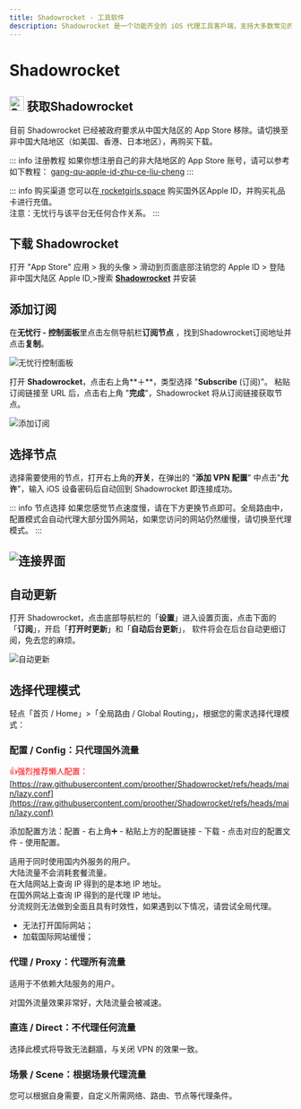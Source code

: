 ```yaml
---
title: Shadowrocket - 工具软件
description: Shadowrocket 是一个功能齐全的 iOS 代理工具客戶端，支持大多数常见的连接协议。
---
```


# Shadowrocket

## <img src="https://1663121531-files.gitbook.io/~/files/v0/b/gitbook-x-prod.appspot.com/o/spaces%2FtaiByLw8cj0IZKJTlaiM%2Fuploads%2F7AV6HDd5wUpQFm7nVO7V%2Fshadowrocket.png?alt=media&token=58bba0e8-de97-475b-a246-eb714651dfb4" width="26" height="26" alt="Shadowrocket图标"> 获取Shadowrocket

目前 Shadowrocket 已经被政府要求从中国大陆区的 App Store 移除。请切换至非中国大陆地区（如美国、香港、日本地区），再购买下载。

::: info 注册教程
如果你想注册自己的非大陆地区的 App Store 账号，请可以参考如下教程： [gang-qu-apple-id-zhu-ce-liu-cheng](../ding-yue-jie-dian/gang-qu-apple-id-zhu-ce-liu-cheng "mention")
:::

::: info 购买渠道
您可以在[ rocketgirls.space](https://www.rocketgirls.space/) 购买国外区Apple ID，并购买礼品卡进行充值。\
注意：无忧行与该平台无任何合作关系。
:::

## 下载 Shadowrocket

打开 "App Store" 应用 > 我的头像 > 滑动到页面底部注销您的 Apple ID > 登陆非中国大陆区 Apple ID[ ](https://apps.apple.com/us/app/quantumult-x/id1443988620)>搜索 [**Shadowrocket**](https://apps.apple.com/us/app/shadowrocket/id932747118) 并安装

## 添加订阅

在**无忧行 - 控制面板**里点击左侧导航栏**订阅节点**  ，找到Shadowrocket订阅地址并点击**复制**。

<img src="https://1663121531-files.gitbook.io/~/files/v0/b/gitbook-x-prod.appspot.com/o/spaces%2FtaiByLw8cj0IZKJTlaiM%2Fuploads%2FR0ByTjT0xp3A9tvDTjft%2Fimage.png?alt=media&token=cae00644-add0-4ede-bee8-82e7a9c2d32e" alt="无忧行控制面板">

打开 **Shadowrocket**，点击右上角**＋**，类型选择 "**Subscribe** (订阅)"。 粘贴订阅链接至 URL 后，点击右上角 "**完成**"，Shadowrocket 将从订阅链接获取节点。

<img src="https://1663121531-files.gitbook.io/~/files/v0/b/gitbook-x-prod.appspot.com/o/spaces%2FtaiByLw8cj0IZKJTlaiM%2Fuploads%2FOBAhmS7As9DK6SaRhEkD%2Fimage.png?alt=media&token=62b5f550-bc66-4184-9d2a-3483994133f2" alt="添加订阅">

## 选择节点

选择需要使用的节点，打开右上角的**开关**，在弹出的 "**添加 VPN 配置**" 中点击"**允许**"，输入 iOS 设备密码后自动回到 Shadowrocket 即连接成功。

::: info 节点选择
如果您感觉节点速度慢，请在下方更换节点即可。全局路由中，配置模式会自动代理大部分国外网站，如果您访问的网站仍然缓慢，请切换至代理模式。
:::

## <img src="https://1663121531-files.gitbook.io/~/files/v0/b/gitbook-x-prod.appspot.com/o/spaces%2FtaiByLw8cj0IZKJTlaiM%2Fuploads%2F4lRzV037szhl6p8vID4X%2Fimage.png?alt=media&token=86bb2c63-5834-48fe-be67-4493952bdaef" alt="连接界面">

## **自动更新**

打开 Shadowrocket，点击底部导航栏的「**设置**」进入设置页面，点击下面的「**订阅**」，开启「**打开时更新**」和「**自动后台更新**」， 软件将会在后台自动更细订阅，免去您的麻烦。

<img src="https://1663121531-files.gitbook.io/~/files/v0/b/gitbook-x-prod.appspot.com/o/spaces%2FtaiByLw8cj0IZKJTlaiM%2Fuploads%2FnkMkolFKD3sT6aZExoM3%2Fimage.png?alt=media&token=461f4b56-0dde-448d-9573-3d4597400675" alt="自动更新">

## 选择代理模式

轻点「首页 / Home」>「全局路由 / Global Routing」，根据您的需求选择代理模式：

### **配置 / Config：只代理国外流量**

<span style="color:red;">👍强烈推荐懒人配置：</span>\
[https://raw.githubusercontent.com/proother/Shadowrocket/refs/heads/main/lazy.conf](https://raw.githubusercontent.com/proother/Shadowrocket/refs/heads/main/lazy.conf)

添加配置方法：配置 - 右上角➕ - 粘贴上方的配置链接 - 下载 - 点击对应的配置文件 - 使用配置。

适用于同时使用国内外服务的用户。\
大陆流量不会消耗套餐流量。\
在大陆网站上查询 IP 得到的是本地 IP 地址。\
在国外网站上查询 IP 得到的是代理 IP 地址。\
分流规则无法做到全面且具有时效性，如果遇到以下情况，请尝试全局代理。

* 无法打开国际网站；
* 加载国际网站缓慢；

### **代理 / Proxy：代理所有流量**

适用于不依赖大陆服务的用户。

对国外流量效果非常好，大陆流量会被减速。

### **直连 / Direct：不代理任何流量**

选择此模式将导致无法翻牆，与关闭 VPN 的效果一致。

### **场景 / Scene：根据场景代理流量** 

您可以根据自身需要，自定义所需网络、路由、节点等代理条件。

